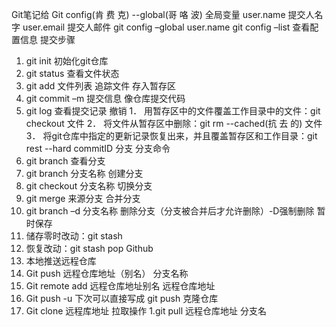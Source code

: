 Git笔记给
Git config(肯 费 克)  --global(哥 咯 波) 全局变量 
user.name 提交人名字
user.email  提交人邮件
git config –global user.name 
git config –list 查看配置信息
提交步骤
1.	git init 初始化git仓库
2.	git status 查看文件状态
3.	git add 文件列表 追踪文件 存入暂存区
4.	git commit –m 提交信息  像仓库提交代码
5.	git log 查看提交记录
撤销
1．	用暂存区中的文件覆盖工作目录中的文件：git checkout 文件
2．	将文件从暂存区中删除：git rm  --cached(抗 去 的) 文件
3．	将git仓库中指定的更新记录恢复出来，并且覆盖暂存区和工作目录：git rest --hard commitID 
分支
分支命令
1.	git branch 查看分支
2.	git branch 分支名称 创建分支
3.	git checkout 分支名称 切换分支
4.	git merge 来源分支 合并分支
5.	git branch –d 分支名称  删除分支（分支被合并后才允许删除）-D强制删除
暂时保存
1.	储存零时改动：git stash
2.	恢复改动：git stash pop
Github
1.	本地推送远程仓库
2.	Git push 远程仓库地址（别名） 分支名称
3.	Git remote add  远程仓库地址别名 远程仓库地址
4.	Git push  -u 下次可以直接写成 git push
克隆仓库
1.	Git  clone 远程库地址
拉取操作
1.git pull 远程仓库地址 分支名
